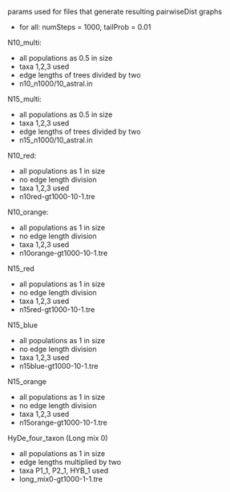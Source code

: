 params used for files that generate resulting pairwiseDist graphs

- for all: numSteps = 1000, tailProb = 0.01

N10_multi:
- all populations as 0.5 in size
- taxa 1,2,3 used
- edge lengths of trees divided by two
- n10_n1000/10_astral.in

N15_multi:
- all populations as 0.5 in size
- taxa 1,2,3 used
- edge lengths of trees divided by two
- n15_n1000/10_astral.in

N10_red:
- all populations as 1 in size
- no edge length division
- taxa 1,2,3 used
- n10red-gt1000-10-1.tre

N10_orange:
- all populations as 1 in size
- no edge length division
- taxa 1,2,3 used
- n10orange-gt1000-10-1.tre

N15_red
- all populations as 1 in size
- no edge length division
- taxa 1,2,3 used
- n15red-gt1000-10-1.tre

N15_blue
- all populations as 1 in size
- no edge length division
- taxa 1,2,3 used
- n15blue-gt1000-10-1.tre

N15_orange
- all populations as 1 in size
- no edge length division
- taxa 1,2,3 used
- n15orange-gt1000-10-1.tre

HyDe_four_taxon
(Long mix 0)
- all populations as 1 in size
- edge lengths multiplied by two
- taxa P1_1, P2_1, HYB_1 used
- long_mix0-gt1000-1-1.tre